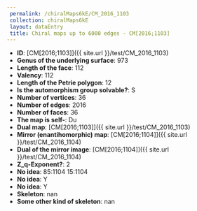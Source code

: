 ```yaml
--- 
 permalink: /chiralMaps6kE/CM_2016_1103 
 collection: chiralMaps6kE
 layout: dataEntry
 title: Chiral maps up to 6000 edges - CM[2016;1103]
---
```


- **ID**: [CM[2016;1103]]({{ site.url }}/test/CM_2016_1103)
- **Genus of the underlying surface**: 973
- **Length of the face**: 112
- **Valency**: 112
- **Length of the Petrie polygon**: 12
- **Is the automorphism group solvable?**: S
- **Number of vertices**: 36
- **Number of edges**: 2016
- **Number of faces**: 36
- **The map is self-**: Du
- **Dual map**: [CM[2016;1103]]({{ site.url }}/test/CM_2016_1103)
- **Mirror (enantihomorphic) map**: [CM[2016;1104]]({{ site.url }}/test/CM_2016_1104)
- **Dual of the mirror image**: [CM[2016;1104]]({{ site.url }}/test/CM_2016_1104)
- **Z_q-Exponent?**: 2
- **No idea**:  85:1104 15:1104
- **No idea**: Y
- **No idea**: Y
- **Skeleton**: nan
- **Some other kind of skeleton**: nan
